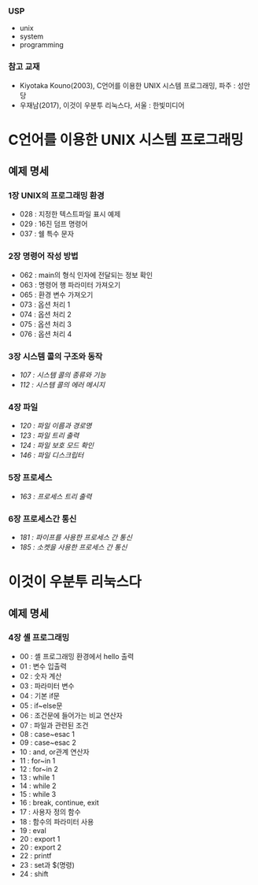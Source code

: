 ### USP
* unix
* system
* programming

### 참고 교재
* Kiyotaka Kouno(2003), C언어를 이용한 UNIX 시스템 프로그래밍, 파주 : 성안당
* 우재남(2017), 이것이 우분투 리눅스다, 서울 : 한빛미디어

# C언어를 이용한 UNIX 시스템 프로그래밍
## 예제 명세
### 1장 UNIX의 프로그래밍 환경
* 028 : 지정한 텍스트파일 표시 예제
* 029 : 16진 덤프 명령어
* 037 : 쉘 특수 문자

### 2장 명령어 작성 방법
* 062 : main의 형식 인자에 전달되는 정보 확인
* 063 : 명령어 행 파라미터 가져오기
* 065 : 환경 변수 가져오기
* 073 : 옵션 처리 1
* 074 : 옵션 처리 2
* 075 : 옵션 처리 3
* 076 : 옵션 처리 4

### 3장 시스템 콜의 구조와 동작
* *107 : 시스템 콜의 종류와 기능*
* *112 : 시스템 콜의 에러 메시지*

### 4장 파일
* *120 : 파일 이름과 경로명*
* *123 : 파일 트리 출력*
* *124 : 파일 보호 모드 확인*
* *146 : 파일 디스크립터*

### 5장 프로세스
* *163 : 프로세스 트리 출력*

### 6장 프로세스간 통신
* *181 : 파이프를 사용한 프로세스 간 통신*
* *185 : 소켓을 사용한 프로세스 간 통신*

# 이것이 우분투 리눅스다
## 예제 명세
### 4장 셸 프로그래밍
* 00 : 셸 프로그래밍 환경에서 hello 출력
* 01 : 변수 입출력
* 02 : 숫자 계산
* 03 : 파라미터 변수
* 04 : 기본 if문
* 05 : if~else문
* 06 : 조건문에 들어가는 비교 연산자
* 07 : 파일과 관련된 조건
* 08 : case~esac 1
* 09 : case~esac 2
* 10 : and, or관계 연산자
* 11 : for~in 1
* 12 : for~in 2
* 13 : while 1
* 14 : while 2
* 15 : while 3
* 16 : break, continue, exit
* 17 : 사용자 정의 함수
* 18 : 함수의 파라미터 사용
* 19 : eval
* 20 : export 1
* 20 : export 2
* 22 : printf
* 23 : set과 $(명령)
* 24 : shift